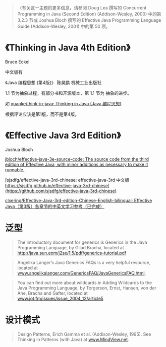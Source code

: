 > （有关这一主题的更多信息，请参阅 Doug Lea 撰写的 Concurrent Programming in Java (Second Edition) (Addison-Wesley, 2000) 中的第 3.2.3 节或 Joshua Bloch 撰写的 Effective Java Programming Language Guide (Addison-Wesley, 2001) 中的第 50 项。


# 《Thinking in Java 4th Edition》
Bruce Eckel

中文版有

《Java 编程思想 (第4版)》 陈昊鹏 机械工业出版社


1.1 节为抽象过程，有部分书和开源版本，第 1.1 节为 抽象的进步。

如 [quanke/think-in-java: Thinking in Java (Java 编程思想)](https://github.com/quanke/think-in-java)

根据评论应该是第1版，而不是第4版。

# 《Effective Java 3rd Edition》
Joshua Bloch

[jbloch/effective-java-3e-source-code: The source code from the third edition of Effective Java, with minor additions as necessary to make it runnable.](https://github.com/jbloch/effective-java-3e-source-code)

[sjsdfg/effective-java-3rd-chinese: effective-java-3rd 中文版 https://sjsdfg.github.io/effective-java-3rd-chinese](https://github.com/sjsdfg/effective-java-3rd-chinese)

[clxering/Effective-Java-3rd-edition-Chinese-English-bilingual: Effective Java（第3版）各章节的中英文学习参考（已完成）](https://github.com/clxering/Effective-Java-3rd-edition-Chinese-English-bilingual)


# 泛型
> The introductory document for generics is Generics in the Java Programming Language, by Gilad Bracha, located at http://java.sun.eom/j2se/1.5/pdf/generics-tutorial.pdf  

> Angelika Langer’s Java Generics FAQs is a very helpful resource, located at www.angelikalanger.com/GenericsFAQ/JavaGenericsFAQ.html.  

> You can find out more about wildcards in Adding Wildcards to the Java Programming Language, by Torgerson, Ernst, Hansen, von der Ahe, Bracha and Gafter, located at www.jot.fm/issues/issue_2004_12/article5.  


# 设计模式
> Design Patterns, Erich Gamma et al. (Addison-Wesley, 1995). See Thinking in Patterns (with Java) at www.MindView.net.